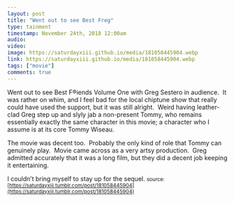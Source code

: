 ```yaml
---
layout: post
title: "Went out to see Best Freg"
type: tainment
timestamp: November 24th, 2018 12:00am
audio: 
video: 
image: https://saturdayxiii.github.io/media/181058445904.webp
link: https://saturdayxiii.github.io/media/181058445904.webp
tags: ["movie"]
comments: true
---
```

Went out to see Best F&reg;iends Volume One with Greg Sestero in audience.  It was rather on whim, and I feel bad for the local chiptune show that really could have used the support, but it was still alright.  Weird having leather-clad Greg step up and slyly jab a non-present Tommy, who remains essentially exactly the same character in this movie; a character who I assume is at its core Tommy Wiseau.  

The movie was decent too.  Probably the only kind of role that Tommy can genuinely play.  Movie came across as a very artsy production.  Greg admitted accurately that it was a long film, but they did a decent job keeping it entertaining.

I couldn’t bring myself to stay up for the sequel.
<small>source: [https://saturdayxiii.tumblr.com/post/181058445904](https://saturdayxiii.tumblr.com/post/181058445904)</small>